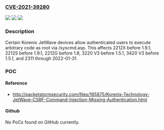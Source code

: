 ### [CVE-2021-39280](https://cve.mitre.org/cgi-bin/cvename.cgi?name=CVE-2021-39280)
![](https://img.shields.io/static/v1?label=Product&message=n%2Fa&color=blue)
![](https://img.shields.io/static/v1?label=Version&message=n%2Fa&color=blue)
![](https://img.shields.io/static/v1?label=Vulnerability&message=n%2Fa&color=brighgreen)

### Description

Certain Korenix JetWave devices allow authenticated users to execute arbitrary code as root via /syscmd.asp. This affects 2212X before 1.9.1, 2212S before 1.9.1, 2212G before 1.8, 3220 V3 before 1.5.1, 3420 V3 before 1.5.1, and 2311 through 2022-01-31.

### POC

#### Reference
- http://packetstormsecurity.com/files/165875/Korenix-Technology-JetWave-CSRF-Command-Injection-Missing-Authentication.html

#### Github
No PoCs found on GitHub currently.

